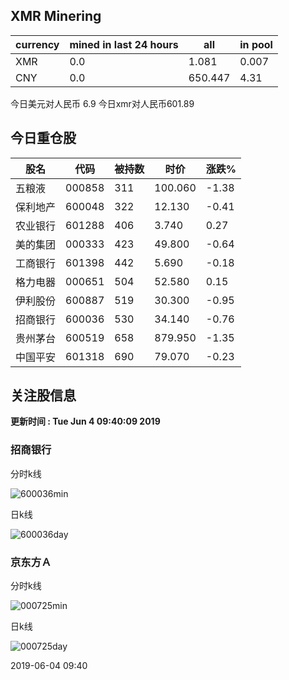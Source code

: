 ## XMR Minering

|currency|mined in last 24 hours|all|in pool|
|---|---|---|---|
|XMR|0.0|1.081|0.007|
|CNY|0.0|650.447|4.31|

今日美元对人民币 6.9	今日xmr对人民币601.89


## 今日重仓股 

|股名|代码|被持数|时价|涨跌%|
|---|---|---|---|---|
|五粮液|000858|311|100.060|-1.38|
|保利地产|600048|322|12.130|-0.41|
|农业银行|601288|406|3.740|0.27|
|美的集团|000333|423|49.800|-0.64|
|工商银行|601398|442|5.690|-0.18|
|格力电器|000651|504|52.580|0.15|
|伊利股份|600887|519|30.300|-0.95|
|招商银行|600036|530|34.140|-0.76|
|贵州茅台|600519|658|879.950|-1.35|
|中国平安|601318|690|79.070|-0.23|

## 关注股信息
**更新时间 : Tue Jun  4 09:40:09 2019**
### 招商银行 
分时k线

![600036min](http://image.sinajs.cn/newchart/min/n/sh600036.gif)

日k线

![600036day](http://image.sinajs.cn/newchart/daily/n/sh600036.gif)

### 京东方Ａ 
分时k线

![000725min](http://image.sinajs.cn/newchart/min/n/sz000725.gif)

日k线

![000725day](http://image.sinajs.cn/newchart/daily/n/sz000725.gif)

2019-06-04 09:40